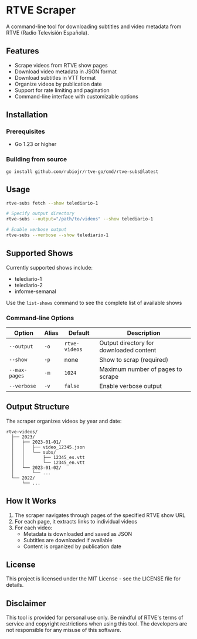 # RTVE Scraper

A command-line tool for downloading subtitles and video metadata from RTVE (Radio Televisión Española).

## Features

- Scrape videos from RTVE show pages
- Download video metadata in JSON format
- Download subtitles in VTT format
- Organize videos by publication date
- Support for rate limiting and pagination
- Command-line interface with customizable options

## Installation

### Prerequisites

- Go 1.23 or higher

### Building from source

```
go install github.com/rubiojr/rtve-go/cmd/rtve-subs@latest
```

## Usage

```bash
rtve-subs fetch --show telediario-1

# Specify output directory
rtve-subs --output="/path/to/videos" --show telediario-1

# Enable verbose output
rtve-subs --verbose --show telediario-1
```

## Supported Shows

Currently supported shows include:
- telediario-1
- telediario-2
- informe-semanal

Use the `list-shows` command to see the complete list of available shows

### Command-line Options

| Option | Alias | Default | Description |
|--------|-------|---------|-------------|
| `--output` | `-o` | `rtve-videos` | Output directory for downloaded content |
| `--show` | `-p` | none | Show to scrap (required) |
| `--max-pages` | `-m` | `1024` | Maximum number of pages to scrape |
| `--verbose` | `-v` | `false` | Enable verbose output |

## Output Structure

The scraper organizes videos by year and date:

```
rtve-videos/
  ├── 2023/
  │   ├── 2023-01-01/
  │   │   ├── video_12345.json
  │   │   └── subs/
  │   │       ├── 12345_es.vtt
  │   │       └── 12345_en.vtt
  │   └── 2023-01-02/
  │       └── ...
  └── 2022/
      └── ...
```

## How It Works

1. The scraper navigates through pages of the specified RTVE show URL
2. For each page, it extracts links to individual videos
3. For each video:
   - Metadata is downloaded and saved as JSON
   - Subtitles are downloaded if available
   - Content is organized by publication date

## License

This project is licensed under the MIT License - see the LICENSE file for details.

## Disclaimer

This tool is provided for personal use only. Be mindful of RTVE's terms of service and copyright restrictions when using this tool. The developers are not responsible for any misuse of this software.

